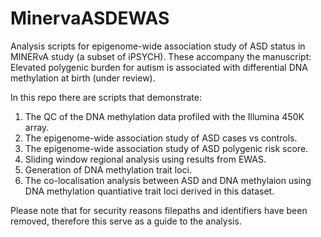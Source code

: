 # MinervaASDEWAS
Analysis scripts for epigenome-wide association study of ASD status in MINERvA study (a subset of iPSYCH). These accompany the manuscript: Elevated polygenic burden for autism is associated with differential DNA methylation at birth (under review).

In this repo there are scripts that demonstrate:

1. The QC of the DNA methylation data profiled with the Illumina 450K array.
2. The epigenome-wide association study of ASD cases vs controls.
3. The epigenome-wide association study of ASD polygenic risk score.
4. Sliding window regional analysis using results from EWAS.
5. Generation of DNA methylation trait loci.
6. The co-localisation analysis between ASD and DNA methylaion using DNA methylation quantiative trait loci derived in this dataset.

Please note that for security reasons filepaths and identifiers have been removed, therefore this serve as a guide to the analysis.
